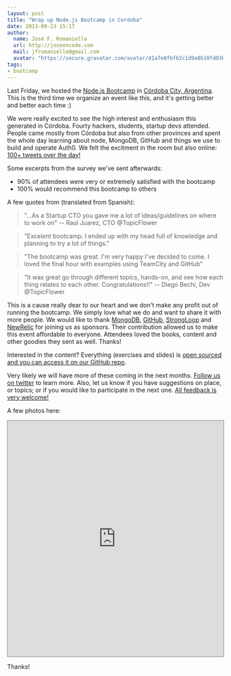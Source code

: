 ```yaml
---
layout: post
title: "Wrap up Node.js Bootcamp in Cordoba"
date: 2013-09-23 15:17
author: 
  name: José F. Romaniello
  url: http://joseoncode.com
  mail: jfromaniello@gmail.com
  avatar: "https://secure.gravatar.com/avatar/d1a7e0fbfb2c1d9a8b10fd03648da78f.png"
tags: 
- bootcamp
---
```


Last Friday, we hosted the [Node.js Bootcamp](http://nodejsbootcamp.com/) in [Córdoba City, Argentina](https://maps.google.com.ar/maps?q=cordoba+argentina&hl=en&ie=UTF8&sll=-34.625863,-58.433533&sspn=0.42942,0.845261&hnear=C%C3%B3rdoba,+C%C3%B3rdoba+Province&t=m&z=12). This is the third time we organize  an event like this, and it's getting better and better each time :)

We were really excited to see the high interest and enthusiasm this generated in Córdoba. Fourty hackers, students, startup devs attended. People came mostly from Córdoba but also from other provinces and spent the whole day learning about node, MongoDB, GitHub and things we use to build and operate Auth0. We felt the excitment in the room but also online: [100+ tweets over the day!](https://twitter.com/search?q=%23cbanodebootcamp&src=typd&f=realtime)

Some excerpts from the survey we've sent afterwards:

* 90% of attendees were very or extremely satisfied with the bootcamp
* 100% would recommend this bootcamp to others

A few quotes from (translated from Spanish):

> "...As a Startup CTO you gave me a lot of ideas/guidelines on where to work on" -- Raul Juarez, CTO @TopicFlower

> "Excelent bootcamp. I ended up with my head full of knowledge and planning to try a lot of things."

> "The bootcamp was great. I'm very happy I've decided to come. I loved the final hour with examples using TeamCity and GitHub"

> "It was great go through different topics, hands-on, and see how each thing relates to each other. Congratulations!!" -- Diego Bechi, Dev @TopicFlower

This is a cause really dear to our heart and we don't make any profit out of running the bootcamp. We simply love what we do and want to share it with more people. We would like to thank [MongoDB](http://www.mongodb.com/), [GitHub](http://github.com), [StrongLoop](http://strongloop.com) and [NewRelic](http://newrelic.com) for joining us as sponsors. Their contribution allowed us to make this event affordable to everyone. Attendees loved the books, content and other goodies they sent as well. Thanks!

Interested in the content? Everything (exercises and slides) is [open sourced and you can access it on our GitHub repo](https://github.com/auth0/bootcamp-workshop).

Very likely we will have more of these coming in the next months. [Follow us on twitter](https://twitter.com/authzero) to learn more. Also, let us know if you have suggestions on place, or topics; or if you would like to participate in the next one. [All feedback is very welcome!](mailto:bootcamp@auth0.com)

A few photos here:

<iframe 
	src="https://cloudup.com/cZGzW87kJPX?chromeless" 
	style="width: 100%;height: 550px;border: 1px solid grey;"></iframe>

Thanks!
